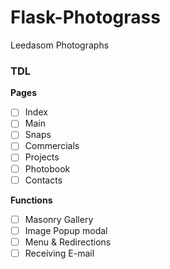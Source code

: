 # Flask-Photograss
Leedasom Photographs

### TDL
__Pages__
- [ ] Index
- [ ] Main
- [ ] Snaps
- [ ] Commercials
- [ ] Projects
- [ ] Photobook
- [ ] Contacts

__Functions__
- [ ] Masonry Gallery
- [ ] Image Popup modal
- [ ] Menu & Redirections
- [ ] Receiving E-mail
